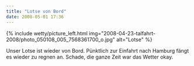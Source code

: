 ```yaml
---
title: "Lotse von Bord"
date: 2008-05-01 17:36
---
```

{% include wetty/picture_left.html img="2008-04-23-talfahrt-2008/photo_050108_005_7568361700_o.jpg" alt="Lotse" %}

Unser Lotse ist wieder von Bord. Pünktlich zur Einfahrt nach Hamburg fängt es wieder zu regnen an. Schade, die ganze Zeit war das Wetter okay.